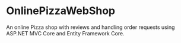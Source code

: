 # OnlinePizzaWebShop
An online Pizza shop with reviews and handling order requests using ASP.NET MVC Core and Entity Framework Core.